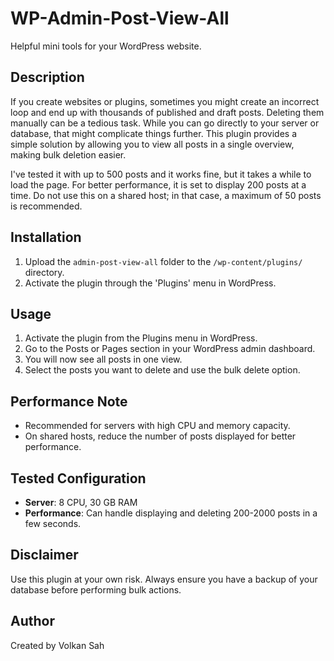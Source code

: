 # WP-Admin-Post-View-All

Helpful mini tools for your WordPress website. 

## Description

If you create websites or plugins, sometimes you might create an incorrect loop and end up with thousands of published and draft posts. Deleting them manually can be a tedious task. While you can go directly to your server or database, that might complicate things further. This plugin provides a simple solution by allowing you to view all posts in a single overview, making bulk deletion easier.

I've tested it with up to 500 posts and it works fine, but it takes a while to load the page. For better performance, it is set to display 200 posts at a time. Do not use this on a shared host; in that case, a maximum of 50 posts is recommended.

## Installation

1. Upload the `admin-post-view-all` folder to the `/wp-content/plugins/` directory.
2. Activate the plugin through the 'Plugins' menu in WordPress.

## Usage

1. Activate the plugin from the Plugins menu in WordPress.
2. Go to the Posts or Pages section in your WordPress admin dashboard.
3. You will now see all posts in one view.
4. Select the posts you want to delete and use the bulk delete option.

## Performance Note

- Recommended for servers with high CPU and memory capacity.
- On shared hosts, reduce the number of posts displayed for better performance.

## Tested Configuration

- **Server**: 8 CPU, 30 GB RAM
- **Performance**: Can handle displaying and deleting 200-2000 posts in a few seconds.

## Disclaimer

Use this plugin at your own risk. Always ensure you have a backup of your database before performing bulk actions.

## Author

Created by Volkan Sah
